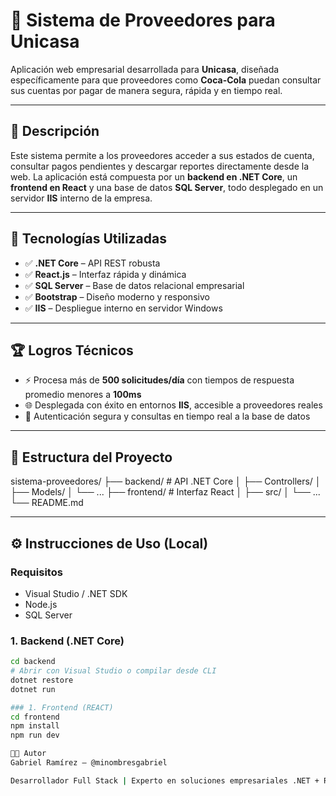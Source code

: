 # 🏢 Sistema de Proveedores para Unicasa

Aplicación web empresarial desarrollada para **Unicasa**, diseñada específicamente para que proveedores como **Coca-Cola** puedan consultar sus cuentas por pagar de manera segura, rápida y en tiempo real.

---

## 📌 Descripción

Este sistema permite a los proveedores acceder a sus estados de cuenta, consultar pagos pendientes y descargar reportes directamente desde la web. La aplicación está compuesta por un **backend en .NET Core**, un **frontend en React** y una base de datos **SQL Server**, todo desplegado en un servidor **IIS** interno de la empresa.

---

## 🚀 Tecnologías Utilizadas

- ✅ **.NET Core** – API REST robusta
- ✅ **React.js** – Interfaz rápida y dinámica
- ✅ **SQL Server** – Base de datos relacional empresarial
- ✅ **Bootstrap** – Diseño moderno y responsivo
- ✅ **IIS** – Despliegue interno en servidor Windows

---

## 🏆 Logros Técnicos

- ⚡ Procesa más de **500 solicitudes/día** con tiempos de respuesta promedio menores a **100ms**
- 🌐 Desplegada con éxito en entornos **IIS**, accesible a proveedores reales
- 🔐 Autenticación segura y consultas en tiempo real a la base de datos

---

## 📂 Estructura del Proyecto

sistema-proveedores/
├── backend/ # API .NET Core
│ ├── Controllers/
│ ├── Models/
│ └── ...
├── frontend/ # Interfaz React
│ ├── src/
│ └── ...
└── README.md



---

## ⚙️ Instrucciones de Uso (Local)

### Requisitos
- Visual Studio / .NET SDK
- Node.js
- SQL Server

### 1. Backend (.NET Core)
```bash
cd backend
# Abrir con Visual Studio o compilar desde CLI
dotnet restore
dotnet run

### 1. Frontend (REACT)
cd frontend
npm install
npm run dev

👨‍💻 Autor
Gabriel Ramírez – @minombresgabriel

Desarrollador Full Stack | Experto en soluciones empresariales .NET + React
